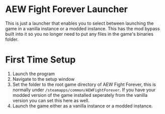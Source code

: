 # AEW Fight Forever Launcher

This is just a launcher that enables you to select between launching the game in a vanilla instance or a modded instance. This has the mod bypass built into it so you no longer need to put any files in the game's binaries folder.

# First Time Setup
1. Launch the program
2. Navigate to the setup window
3. Set the folder to the root game directory of AEW Fight Forever, this is normally under ``/steamapps/common/AEWFightForever``. If you have your modded version of the game installed seperately from the vanilla version you can set this here as well.
4. Launch the game either as a vanilla instance or a modded instance. 
